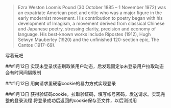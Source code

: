 
>Ezra Weston Loomis Pound (30 October 1885 – 1 November 1972) was an expatriate American poet and critic who was a major figure in the early modernist movement. His contribution to poetry began with his development of Imagism, a movement derived from classical Chinese and Japanese poetry, stressing clarity, precision and economy of language. His best-known works include Ripostes (1912), Hugh Selwyn Mauberley (1920) and the unfinished 120-section epic, The Cantos (1917–69).

写着玩吧

###1月12日
实现未登录状态刷取某用户动态，后发现固定ip未登录用户拉取动态会有时间间隔限制

###1月12日
用向请求里硬塞cookie的暴力方式实现登录

###1月13日
获得验证码cookie，拉取验证码，填写帐号密码，发送请求。实现完整的登录流程
将登录成功后返回的cookie保存至文件，以后测试用
